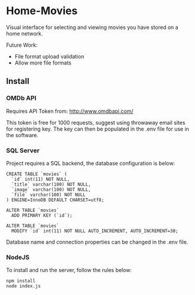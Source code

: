 # Home-Movies
Visual interface for selecting and viewing movies you have stored on a home network.

Future Work:
  - File format upload validation
  - Allow more file formats

## Install

### OMDb API

Requires API Token from: http://www.omdbapi.com/

This token is free for 1000 requests, suggest using throwaway email sites for registering key. 
The key can then be populated in the .env file for use in the software.

### SQL Server

Project requires a SQL backend, the database configuration is below:

```
CREATE TABLE `movies` (
  `id` int(11) NOT NULL,
  `title` varchar(100) NOT NULL,
  `image` varchar(100) NOT NULL,
  `file` varchar(100) NOT NULL
) ENGINE=InnoDB DEFAULT CHARSET=utf8;

ALTER TABLE `movies`
  ADD PRIMARY KEY (`id`);

ALTER TABLE `movies`
  MODIFY `id` int(11) NOT NULL AUTO_INCREMENT, AUTO_INCREMENT=30;

```

Database name and connection properties can be changed in the .env file.

### NodeJS

To install and run the server, follow the rules below:

```
npm install
node index.js
```
